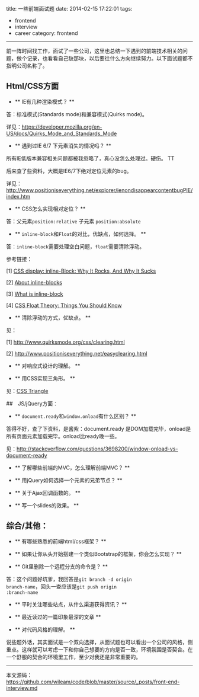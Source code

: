title: 一些前端面试题
date: 2014-02-15 17:22:01
tags:
- frontend
- interview
- career
category: frontend

---

前一阵时间找工作，面试了一些公司，这里也总结一下遇到的前端技术相关的问题，做个记录，也看看自己缺那块，以后要往什么方向继续努力。以下面试题都不指明公司名称了。

## Html/CSS方面

<!-- more -->

- ** IE有几种渲染模式？ **

答：标准模式(Standards mode)和兼容模式(Quirks mode)。

详见：https://developer.mozilla.org/en-US/docs/Quirks_Mode_and_Standards_Mode

- ** 遇到过IE 6/7 下元素消失的情况吗？ **

所有IE低版本兼容相关问题都被我忽略了，真心没怎么处理过。硬伤。 TT

后来查了些资料，大概是IE6/7下绝对定位元素的bug。

详见：http://www.positioniseverything.net/explorer/ienondisappearcontentbugPIE/index.htm

- ** CSS怎么实现相对定位？ **

答：父元素<code>position:relative</code> 子元素 <code>position:absolute</code>

- ** <code>inline-block</code>和<code>Float</code>的对比，优缺点，如何选择。 **

答：<code>inline-block</code>需要处理空白问题，<code>float</code>需要清除浮动。

参考链接：

[1] [CSS display: inline-Block: Why It Rocks, And Why It Sucks](http://robertnyman.com/2010/02/24/css-display-inline-block-why-it-rocks-and-why-it-sucks/)

[2] [About inline-blocks](http://webdesigner-webdeveloper.com/weblog/about-inline-blocks/)

[3] [What is inline-block](http://www.impressivewebs.com/inline-block/)

[4] [CSS Float Theory: Things You Should Know](http://coding.smashingmagazine.com/2007/05/01/css-float-theory-things-you-should-know/)

- ** 清除浮动的方式，优缺点。 **

见：

[1] http://www.quirksmode.org/css/clearing.html

[2] http://www.positioniseverything.net/easyclearing.html

- ** 对响应式设计的理解。 **

- ** 用CSS实现三角形。 **

见：[CSS Triangle](http://css-tricks.com/snippets/css/css-triangle/)

##　JS/jQuery方面：

- ** <code>document.ready</code>和<code>window.onload</code>有什么区别？ **

答得不好，查了下资料，是酱紫：document.ready 是DOM加载完毕，onload是所有页面元素加载完毕。onload比ready晚一些。

见：http://stackoverflow.com/questions/3698200/window-onload-vs-document-ready

- ** 了解哪些前端的MVC，怎么理解前端MVC？ **

- ** 用jQuery如何选择一个元素的兄弟节点？ **

- ** 关于Ajax回调函数的。 **

- ** 写一个slides的效果。 **

## 综合/其他：

- ** 有哪些熟悉的前端html/css框架？ **

- ** 如果让你从头开始搭建一个类似Bootstrap的框架，你会怎么实现？ **

- ** Git里删除一个远程分支的命令是？ **

答：这个问题好坑爹，我回答是<code>git branch -d origin branch-name</code>，回头一查应该是<code>git push origin :branch-name</code>

- ** 平时关注哪些站点，从什么渠道获得资讯？ **

- ** 最近读过的一篇印象最深的文章 **

- ** 对代码风格的理解。 **


说些题外话，其实面试是一个双向选择，从面试题也可以看出一个公司的风格，侧重点。这样就可以考虑一下和你自己想要的方向是否一致，环境氛围是否契合。在一个舒服的契合的环境里工作，至少对我还是非常重要的。


----
本文源码：https://github.com/wileam/code/blob/master/source/_posts/front-end-interview.md